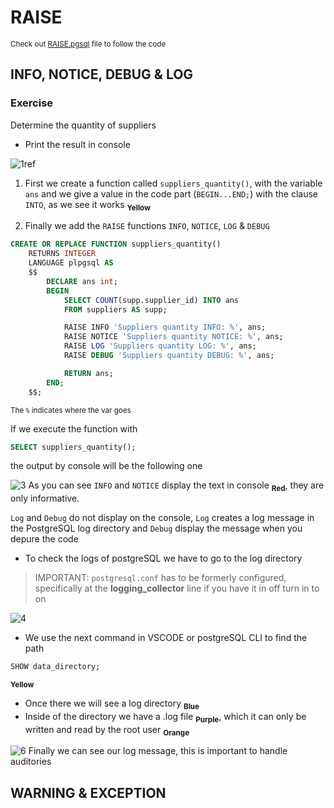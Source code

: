 # RAISE
<sub> Check out [RAISE.pgsql](RAISE.pgsql) file to follow the code </sub>

## INFO, NOTICE, DEBUG & LOG

### Exercise

Determine the quantity of suppliers
- Print the result in console

![1ref](https://github.com/RogerCL24/pgSQL/assets/90930371/6bde91ab-b78d-4ab2-b74e-42dd0f536966)
1. First we create a function called `suppliers_quantity()`, with the variable `ans` and we give a value in the code part (`BEGIN...END;`) with the clause `INTO`, as we see it works <sub> **Yellow** </sub>

2. Finally we add the `RAISE` functions `INFO`, `NOTICE`, `LOG` & `DEBUG`

```sql
CREATE OR REPLACE FUNCTION suppliers_quantity()
    RETURNS INTEGER
    LANGUAGE plpgsql AS
    $$
        DECLARE ans int;
        BEGIN
            SELECT COUNT(supp.supplier_id) INTO ans
            FROM suppliers AS supp;

            RAISE INFO 'Suppliers quantity INFO: %', ans;
            RAISE NOTICE 'Suppliers quantity NOTICE: %', ans;
            RAISE LOG 'Suppliers quantity LOG: %', ans;
            RAISE DEBUG 'Suppliers quantity DEBUG: %', ans;

            RETURN ans;
        END;
    $$;
```
 <sub> The `%` indicates where the var goes </sub>

If we execute the function with
```sql
SELECT suppliers_quantity();
```
the output by console will be the following one

![3](https://github.com/RogerCL24/pgSQL/assets/90930371/e51dff29-912b-42be-83cc-d76c6b402c60)
As you can see `INFO` and `NOTICE` display the text in console <sub> **Red**</sub>, they are only informative.

`Log` and `Debug` do not display on the console, `Log` creates a log message in the PostgreSQL log directory and `Debug` display the message when you depure the code


- To check the logs of postgreSQL we have to go to the log directory
> IMPORTANT: ``postgresql.conf`` has to be formerly configured, specifically at the **logging_collector** line if you have it in off turn in to on

![4](https://github.com/RogerCL24/pgSQL/assets/90930371/3cc9dc40-87b8-4037-a63a-c9295cc73726)
- We use the next command in VSCODE or postgreSQL CLI to find the path
```SQL
SHOW data_directory;
```
<sub>**Yellow** </sub>

- Once there we will see a log directory <sub> **Blue**
- Inside of the directory we have a .log file <sub> **Purple**</sub>, which it can only be written and read by the root user <sub> **Orange** </sub>

![6](https://github.com/RogerCL24/pgSQL/assets/90930371/d7297e57-19f2-438e-ab59-32b93352e3c0)
Finally we can see our log message, this is important to handle auditories

## WARNING & EXCEPTION

